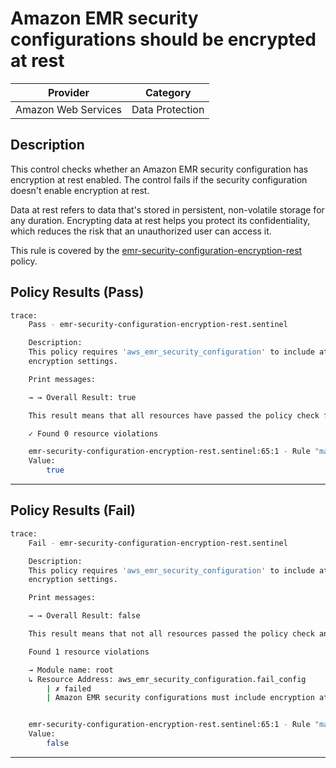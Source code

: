 #  Amazon EMR security configurations should be encrypted at rest

| Provider            | Category             |
|---------------------|----------------------|
| Amazon Web Services | Data Protection      |

## Description

This control checks whether an Amazon EMR security configuration has encryption at rest enabled. The control fails if the security configuration doesn't enable encryption at rest.

Data at rest refers to data that's stored in persistent, non-volatile storage for any duration. Encrypting data at rest helps you protect its confidentiality, which reduces the risk that an unauthorized user can access it.

This rule is covered by the [emr-security-configuration-encryption-rest](https://github.com/hashicorp/policy-library-FSBP-Policy-Set-for-AWS-Terraform/blob/main/policies/emr/emr-security-configuration-encryption-rest.sentinel) policy.

## Policy Results (Pass)
```bash
trace:
    Pass - emr-security-configuration-encryption-rest.sentinel

    Description:
    This policy requires 'aws_emr_security_configuration' to include at-rest
    encryption settings.

    Print messages:

    → → Overall Result: true

    This result means that all resources have passed the policy check for the policy emr-security-configuration-encryption-rest.

    ✓ Found 0 resource violations

    emr-security-configuration-encryption-rest.sentinel:65:1 - Rule "main"
    Value:
        true
```

---

## Policy Results (Fail)
```bash
trace:
    Fail - emr-security-configuration-encryption-rest.sentinel

    Description:
    This policy requires 'aws_emr_security_configuration' to include at-rest
    encryption settings.

    Print messages:

    → → Overall Result: false

    This result means that not all resources passed the policy check and the protected behavior is not allowed for the policy emr-security-configuration-encryption-rest.

    Found 1 resource violations

    → Module name: root
    ↳ Resource Address: aws_emr_security_configuration.fail_config
        | ✗ failed
        | Amazon EMR security configurations must include encryption at rest. Refer to https://docs.aws.amazon.com/securityhub/latest/userguide/emr-controls.html#emr-3 for more details.


    emr-security-configuration-encryption-rest.sentinel:65:1 - Rule "main"
    Value:
        false
```

---